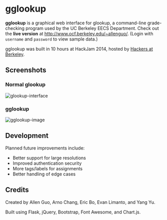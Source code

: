 gglookup
========

**gglookup** is a graphical web interface for glookup, a command-line grade-checking program used by the UC Berkeley EECS Department. Check out the **live version** at http://www.ocf.berkeley.edu/~allenguo/. (Login with `username` and `password` to view sample data.)

gglookup was built in 10 hours at HackJam 2014, hosted by [Hackers at Berkeley](http://hackersatberkeley.com).

Screenshots
-----------

### Normal glookup

![glookup-interface](http://cl.ly/image/2s2f273K0A33/Screen%20Shot%202014-09-28%20at%207.31.49%20PM.png)

### gglookup

![gglookup-image](http://cl.ly/image/1w371D1J0g3R/Screen%20Shot%202014-09-28%20at%201.49.02%20AM.png)


Development
-----------

Planned future improvements include:
* Better support for large resolutions
* Improved authentication security
* More tags/labels for assignments
* Better handling of edge cases

Credits
-------

Created by Allen Guo, Arno Chang, Eric Bo, Evan Limanto, and Yang Yu.

Built using Flask, jQuery, Bootstrap, Font Awesome, and Chart.js.
